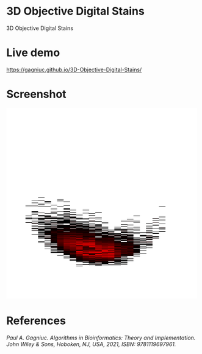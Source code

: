 # 3D Objective Digital Stains
3D Objective Digital Stains

# Live demo
https://gagniuc.github.io/3D-Objective-Digital-Stains/

# Screenshot
![screenshot](https://github.com/Gagniuc/3D-Objective-Digital-Stains/blob/main/3D%20Objective%20Digital%20Stains.png)

# References

<i>Paul A. Gagniuc. Algorithms in Bioinformatics: Theory and Implementation. John Wiley & Sons, Hoboken, NJ, USA, 2021, ISBN: 9781119697961.</i>
